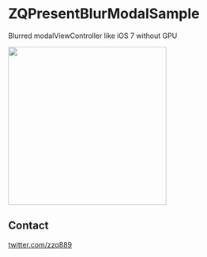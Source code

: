 ZQPresentBlurModalSample
========================

Blurred modalViewController like iOS 7 without GPU

<img width=320 src="https://github.com/ zzq889/ZQPresentBlurModalSample/raw/master/Screenshots/screen_001.png"/>


Contact
------

[twitter.com/zzq889](http://twitter.com/zzq889)